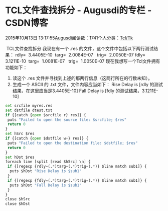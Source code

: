 
# TCL文件查找拆分 - Augusdi的专栏 - CSDN博客


2015年10月13日 13:17:55[Augusdi](https://me.csdn.net/Augusdi)阅读数：1741个人分类：[Tcl/Tk																](https://blog.csdn.net/Augusdi/article/category/2574303)


﻿﻿
TCL文件查找拆分
我现在有一个 .res 的文件，这个文件中包括以下两行测试结果：
rdly=  3.4405E-10  targ=  2.0084E-07   trig=  2.0050E-07
fdly=  3.1211E-10  targ=  1.0081E-07   trig=  1.0050E-07
现在我想写一个Tcl文件拥有功能如下：
1. 读这个 .res 文件并寻找到上述的那两行信息（这两行所在的行数未知）。
2. 生成一个 ASCII 的 .txt 文件，文件内容应当如下：
Rise Delay is [rdly 的测试结果，在这里应当是3.4405E-10]
Fall Delay is [fdly 的测试结果，3.1211E-10]

```python
set srcfile myres.res
set dstfile dtest.txt
if {[catch {open $srcfile r} res]} {
 puts "Failed to open the source file: $srcfile; $res"
 return 0
}
set hSrc $res
if {[catch {open $dstfile w+} res]} {
 puts "Failed to open the destination file: $dstfile; $res"
 return 0
}
set hDst $res
foreach line [split [read $hSrc] \n] {
 if {[regexp {rdly=(.*)targ=(.*)trig=(.*)} $line match sub1]} {
  puts $hDst "Rise Delay is $sub1"
 }
 if {[regexp {fdly=(.*)targ=(.*)trig=(.*)} $line match sub1]} {
  puts $hDst "Fall Delay is $sub1"
 }
}
close $hSrc
close $hDst
```


